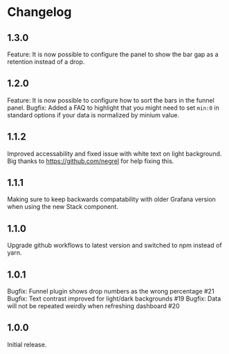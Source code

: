 # Changelog

## 1.3.0

Feature: It is now possible to configure the panel to show the bar gap as a retention instead of a drop.

## 1.2.0

Feature: It is now possible to configure how to sort the bars in the funnel panel.
Bugfix: Added a FAQ to highlight that you might need to set `min:0` in standard options if your data is normalized by minium value.

## 1.1.2

Improved accessability and fixed issue with white text on light background. Big thanks to https://github.com/negrel for help fixing this.

## 1.1.1

Making sure to keep backwards compatability with older Grafana version when using the new Stack component.

## 1.1.0

Upgrade github workflows to latest version and switched to npm instead of yarn.

## 1.0.1

Bugfix: Funnel plugin shows drop numbers as the wrong percentage #21
Bugfix: Text contrast improved for light/dark backgrounds #19
Bugfix: Data will not be repeated weirdly when refreshing dashboard #20

## 1.0.0

Initial release.
